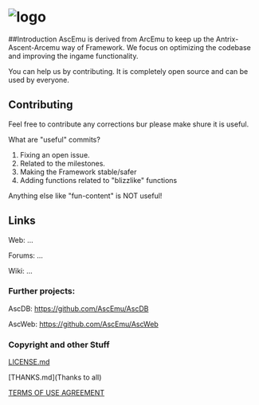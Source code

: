 ﻿# ![logo](http://ascemu.org/style/img/logo.png)

##Introduction
AscEmu is derived from ArcEmu to keep up the Antrix-Ascent-Arcemu way of Framework.
We focus on optimizing the codebase and improving the ingame functionality.

You can help us by contributing. It is completely open source and can be used by everyone.

## Contributing
Feel free to contribute any corrections bur please make shure it is useful.

What are "useful" commits?
 1. Fixing an open issue.
 2. Related to the milestones.
 3. Making the Framework stable/safer
 4. Adding functions related to "blizzlike" functions 

Anything else like "fun-content" is NOT useful!

## Links
Web: ...

Forums: ...

Wiki: ...

### Further projects:
AscDB: https://github.com/AscEmu/AscDB

AscWeb: https://github.com/AscEmu/AscWeb


### Copyright and other Stuff
 [LICENSE.md](LICENSE)
 
 [THANKS.md](Thanks to all)
 
 [TERMS OF USE AGREEMENT](Terms)
 
